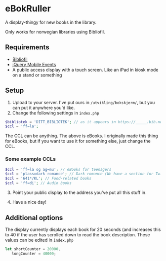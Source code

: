 # eBokRuller

A display-thingy for new books in the library.

Only works for norwegian libraries using Bibliofil.

## Requirements
* [Bibliofil](http://bibliofil.no/)
* [jQuery Mobile Events](https://github.com/benmajor/jQuery-Touch-Events)
* A public access display with a touch screen. Like an iPad in kiosk mode on a stand or something

## Setup

1. Upload to your server. I've put ours in `/utvikling/bokskjerm/`, but you can put it anywhere you'd like.
2. Change the following settings in `index.php`

 ```php
 $bibliotek = 'DITT_BIBLIOTEK'; // as it appears in https://_____.bib.no
 $ccl = 'ff=la';
 ```
 
 The CCL can be anything. The above is eBooks. I originally made this thing for eBooks, but if you want to use it for something else, just change the CCL.

 ### Some example CCLs

 ```php
 $ccl = 'ff=la og ag=mu'; // eBooks for teenagers
 $ccl = 'plass=dark romance'; // Dark romance (We have a section for Twilight-style books)
 $ccl = '641*/KL'; // Food-related books
 $ccl = 'ff=di'; // Audio books
 ```
 
3. Point your public display to the address you've put all this stuff in.

4. Have a nice day!

## Additional options

The display currently displays each book for 20 seconds (and increases this to 40 if the user has scrolled 
down to read the book description. These values can be edited in `index.php`

 ```javascript
let shortCounter = 20000,
    longCounter = 40000;
 ```